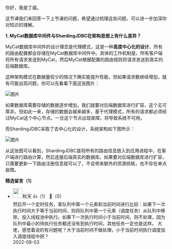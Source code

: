 你好，我是丁威。

这节课我们来回答一下上节课的问题，希望通过梳理这些问题，可以进一步加深你对知识的理解。

**1. MyCat数据库中间件与ShardingJDBC在架构思想上有什么差异？**

MyCat数据库中间件的设计理念是代理模式，这是一种**高度中心化的设计**，所有的路由配置都会存储在MyCat数据库中间件中。具体的工作机制是，所有客户端将所有请求发送到MyCat，然后MyCat根据配置的路由规则将请求发送到真实的后端数据库。

这种架构模式在数据量较少的情况下确实能提升性能，但如果请求数继续增加，就有可能出现问题，你可以先看看下面这张图片：

![图片](https://static001.geekbang.org/resource/image/a4/b8/a4e1225d880ea7e2b55dbca871c1d0b8.jpg?wh=1920x1001)

如果数据库需要存储的数据逐步增加，我们就要对后端数据库进行扩容，这个无可厚非。但如此一来，存储的数据会越来越多，基于代理模式，所有的请求都必须经过MyCat这个中心节点。一旦这个节点出现故障，将导致系统不可用。

而ShardingJDBC采取了去中心化的设计，系统架构如下图所示：

![图片](https://static001.geekbang.org/resource/image/f3/db/f3ec24548c32265c6408ee62c07caedb.jpg?wh=1920x977)

从这张图可以看到，ShardingJDBC是将所有的路由信息嵌入到应用进程中，在客户端进行路由计算，然后连接后端真实的数据库。如果要对后端数据库进行扩容，只需要更新一下路由注册信息就可以了，不会带来额外的资源损耗，也不存在单点故障。
<div><strong>精选留言（1）</strong></div><ul>
<li><img src="https://static001.geekbang.org/account/avatar/00/10/21/20/1299e137.jpg" width="30px"><span>秋天</span> 👍（1） 💬（0）<div>然后开一个定时任务，拿队列中第一个元素和当前时间进行比较：如果下一次执行时间大于等于当前时间，则将队列中第一个元素（调度任务）从队列中移除，投入线程池中执行。如果下一次执行时间小于当前时间，则不处理，因为队列中最小的待执行任务都还没有到执行时间，其他任务一定也是这样。
大佬，感觉着说的有问题呢？大于当前时间不做处理，小于当前时间执行调度加入调度线程中把？</div>2022-08-03</li><br/>
</ul>